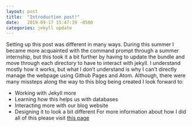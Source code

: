 ```yaml
---
layout: post
title:  "Introduction post!"
date:   2019-09-17 15:47:39 -0500
categories: jekyll update
---
```


 Setting up this post was different in many ways. During this summer I became more acquainted with the command prompt through a summer internship, but this took it a bit further by having to update the bundle and move through each directory to have to interact with jekyll. I understand mostly how it works, but what I don’t understand is why I can’t directly manage the webpage using Github Pages 
 and Atom. Although, there were many missteps along the way to this blog being created I look forward to:
 * Working with Jekyll more
 * Learning how this helps us with databases
 * Interacting more with our blog website
 * Designing it to look a bit different
For more information about how I did all of this please visit [this page](http://mark.goadrich.com/courses/csci340f19/labs/lab3.html)